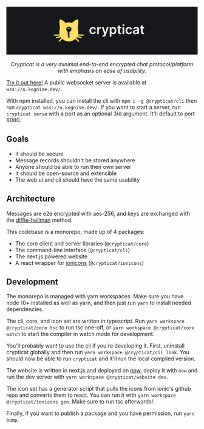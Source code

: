 ![crypticat](assets/main-banner.png)

<center><em>Crypticat is a very minimal end-to-end encrypted chat protocol/platform with emphasis on ease of usability.</em></center>

[Try it out here!](https://c.kognise.dev/) A public websocket server is available at `wss://u.kognise.dev/`.

With npm installed, you can install the cli with `npm i -g @crypticat/cli` then run `crypticat wss://u.kognise.dev/`. If you want to start a server, run `crypticat serve` with a port as an optional 3rd argument. It'll default to port 8080.

## Goals

- It should be secure
- Message records shouldn't be stored anywhere
- Anyone should be able to run their own server
- It should be open-source and extensible
- The web ui and cli should have the same usability

## Architecture

Messages are e2e encrypted with aes-256, and keys are exchanged with the [diffie-hellman]([https://en.wikipedia.org/wiki/Diffie%E2%80%93Hellman_key_exchange](https://en.wikipedia.org/wiki/Diffie–Hellman_key_exchange)) method.

This codebase is a monorepo, made up of 4 packages:

- The core client and server libraries (`@crypticat/core`)
- The command-line interface (`@crypticat/cli`)
- The next.js powered website
- A react wrapper for [ionicons](https://ionicons.com/) (`@crypticat/ionicons`)

## Development

The monorepo is managed with yarn workspaces. Make sure you have node 10+ installed as well as yarn, and then just run `yarn` to install needed dependencies.

The cli, core, and icon set are written in typescript. Run `yarn workspace @crypticat/core tsc` to run tsc one-off, or `yarn workspace @crypticat/core watch` to start the compiler in watch mode for development.

You'll probably want to use the cli if you're developing it. First, uninstall crypticat globally and then run `yarn workspace @crypticat/cli link`. You should now be able to run `crypticat` and it'll run the local compiled version.

The website is written in next.js and deployed on [now](now.sh), deploy it with `now` and run the dev server with `yarn workspace @crypticat/website dev`.

The icon set has a generator script that pulls the icons from ionic's github repo and converts them to react. You can run it with `yarn workspace @crypticat/ionicons gen`. Make sure to run tsc afterwards!

Finally, if you want to publish a package and you have permission, run `yarn bump`.
